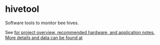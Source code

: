 hivetool
========

Software tools to monitor bee hives.

See <a href=hivetool.org> for project overview, recommended hardware, and application notes.  
More details and data can be found at <a href=hivetool.net>